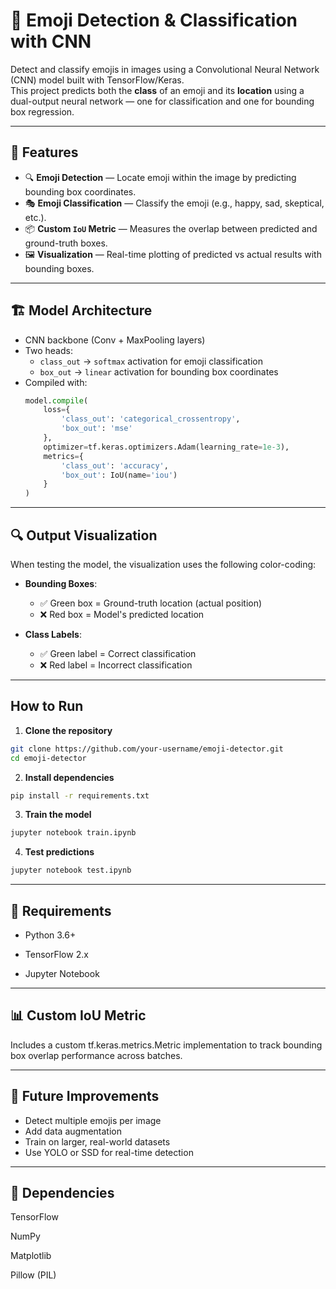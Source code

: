 # 🧠 Emoji Detection & Classification with CNN

Detect and classify emojis in images using a Convolutional Neural Network (CNN) model built with TensorFlow/Keras.  
This project predicts both the **class** of an emoji and its **location** using a dual-output neural network — one for classification and one for bounding box regression.

---

## 📌 Features

- 🔍 **Emoji Detection** — Locate emoji within the image by predicting bounding box coordinates.  
- 🎭 **Emoji Classification** — Classify the emoji (e.g., happy, sad, skeptical, etc.).  
- 📦 **Custom `IoU` Metric** — Measures the overlap between predicted and ground-truth boxes.  
- 🖼️ **Visualization** — Real-time plotting of predicted vs actual results with bounding boxes.

---

## 🏗️ Model Architecture

- CNN backbone (Conv + MaxPooling layers)
- Two heads:
  - `class_out` → `softmax` activation for emoji classification
  - `box_out` → `linear` activation for bounding box coordinates  
- Compiled with:
  ```python
  model.compile(
      loss={
          'class_out': 'categorical_crossentropy',
          'box_out': 'mse'
      },
      optimizer=tf.keras.optimizers.Adam(learning_rate=1e-3),
      metrics={
          'class_out': 'accuracy',
          'box_out': IoU(name='iou')
      }
  )

---


## 🔍 Output Visualization
When testing the model, the visualization uses the following color-coding:

- **Bounding Boxes**:
  - ✅ Green box = Ground-truth location (actual position)
  - ❌ Red box = Model's predicted location

- **Class Labels**:
  - ✅ Green label = Correct classification
  - ❌ Red label = Incorrect classification

---

## How to Run

1. **Clone the repository**
```bash
git clone https://github.com/your-username/emoji-detector.git
cd emoji-detector
```
2. **Install dependencies**
```bash
pip install -r requirements.txt
```
3. **Train the model**
```bash
jupyter notebook train.ipynb
```
4. **Test predictions**
```bash
jupyter notebook test.ipynb
```

---

## 🔧 Requirements
- Python 3.6+

- TensorFlow 2.x

- Jupyter Notebook

---

## 📊 Custom IoU Metric
Includes a custom tf.keras.metrics.Metric implementation to track bounding box overlap performance across batches.

---

## 🔮 Future Improvements
- Detect multiple emojis per image
- Add data augmentation
- Train on larger, real-world datasets
- Use YOLO or SSD for real-time detection

---

## 📌 Dependencies
TensorFlow

NumPy

Matplotlib

Pillow (PIL)
